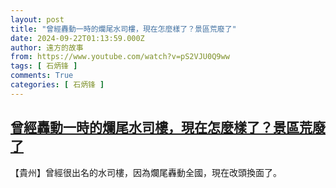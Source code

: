 ```yaml
---
layout: post
title: "曾經轟動一時的爛尾水司樓，現在怎麼樣了？景區荒廢了"
date: 2024-09-22T01:13:59.000Z
author: 遠方的故事
from: https://www.youtube.com/watch?v=pS2VJU0Q9ww
tags: [ 石炳锋 ]
comments: True
categories: [ 石炳锋 ]
---
```

<!--1726967639000-->
[曾經轟動一時的爛尾水司樓，現在怎麼樣了？景區荒廢了](https://www.youtube.com/watch?v=pS2VJU0Q9ww)
------

<div>
【貴州】曾經很出名的水司樓，因為爛尾轟動全國，現在改頭換面了。
</div>
